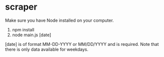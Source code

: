 # scraper

Make sure you have Node installed on your computer.

1. npm install
2. node main.js [date]

[date] is of format MM-DD-YYYY or MM/DD/YYYY and is required. Note that there is only data available for weekdays.
